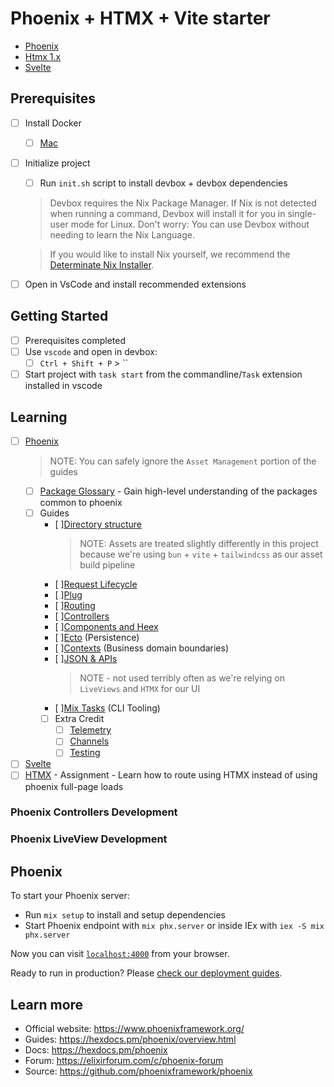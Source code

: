 # Phoenix + HTMX + Vite starter
- [Phoenix](https://www.phoenixframework.org/)
- [Htmx 1.x](https://htmx.org)
- [Svelte](https://svelte.dev/)
## Prerequisites
- [ ] Install Docker
  - [ ] [Mac](https://docs.docker.com/desktop/setup/install/mac-install/)
- [ ] Initialize project
  - [ ] Run `init.sh` script to install devbox + devbox dependencies
  > Devbox requires the Nix Package Manager. If Nix is not detected when running a command, Devbox will install it for you in single-user mode for Linux. Don't worry: You can use Devbox without needing to learn the Nix Language.

  > If you would like to install Nix yourself, we recommend the [Determinate Nix Installer](https://determinate.systems/posts/determinate-nix-installer/).
- [ ] Open in VsCode and install recommended extensions
## Getting Started
- [ ] Prerequisites completed
- [ ] Use `vscode` and open in devbox:
  - [ ] `Ctrl + Shift + P` > ``
- [ ] Start project with `task start` from the commandline/`Task` extension installed in vscode

## Learning
- [ ] [Phoenix](https://hexdocs.pm/phoenix)
  > NOTE: You can safely ignore the `Asset Management` portion of the guides
  - [ ] [Package Glossary](https://hexdocs.pm/phoenix/packages_glossary.html) - Gain high-level understanding of the packages common to phoenix
  - [ ] Guides
    - [ ][Directory structure](https://hexdocs.pm/phoenix/directory_structure.html) 
      > NOTE: Assets are treated slightly differently in this project because we're using `bun` + `vite` + `tailwindcss` as our asset build pipeline
    - [ ][Request Lifecycle](https://hexdocs.pm/phoenix/request_lifecycle.html)
    - [ ][Plug](https://hexdocs.pm/phoenix/plug.html)
    - [ ][Routing](https://hexdocs.pm/phoenix/routing.html) 
    - [ ][Controllers](https://hexdocs.pm/phoenix/controllers.html)
    - [ ][Components and Heex](https://hexdocs.pm/phoenix/components.html)
    - [ ][Ecto](https://hexdocs.pm/phoenix/ecto.html) (Persistence)
    - [ ][Contexts](https://hexdocs.pm/phoenix/contexts.html) (Business domain boundaries)
    - [ ][JSON & APIs](https://hexdocs.pm/phoenix/json_and_apis.html)
      > NOTE - not used terribly often as we're relying on `LiveViews` and `HTMX` for our UI
    - [ ][Mix Tasks](https://hexdocs.pm/phoenix/mix_tasks.html) (CLI Tooling)
    - [ ] Extra Credit
      - [ ] [Telemetry](https://hexdocs.pm/phoenix/telemetry.html)
      - [ ] [Channels](https://hexdocs.pm/phoenix/channels.html)
      - [ ] [Testing](https://hexdocs.pm/phoenix/testing.html)
- [ ] [Svelte](https://svelte.dev/tutorial/svelte/welcome-to-svelte)
- [ ] [HTMX](https://htmx.org/docs/) - Assignment - Learn how to route using HTMX instead of using phoenix full-page loads
### Phoenix Controllers Development
### Phoenix LiveView Development <!-- TODO: Add LiveView support -->


## Phoenix

To start your Phoenix server:

  * Run `mix setup` to install and setup dependencies
  * Start Phoenix endpoint with `mix phx.server` or inside IEx with `iex -S mix phx.server`

Now you can visit [`localhost:4000`](http://localhost:4000) from your browser.

Ready to run in production? Please [check our deployment guides](https://hexdocs.pm/phoenix/deployment.html).

## Learn more

  * Official website: https://www.phoenixframework.org/
  * Guides: https://hexdocs.pm/phoenix/overview.html
  * Docs: https://hexdocs.pm/phoenix
  * Forum: https://elixirforum.com/c/phoenix-forum
  * Source: https://github.com/phoenixframework/phoenix
